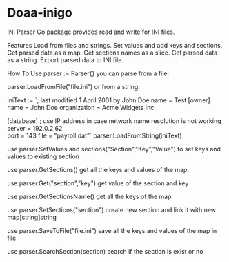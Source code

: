 # Doaa-inigo


INI Parser
Go package provides read and write for INI files.


Features
Load from files and strings.
Set values and add keys and sections.
Get parsed data as a map.
Get sections names as a slice.
Get parsed data as a string.
Export parsed data to INI file.


How To Use
parser := Parser{}
you can parse from a file:

parser.LoadFromFile("file.ini")
or from a string:

iniText := `; last modified 1 April 2001 by John Doe
name = Test
[owner]
name = John Doe
organization = Acme Widgets Inc.

[database]
; use IP address in case network name resolution is not working
server = 192.0.2.62     
port = 143
file = "payroll.dat"`
parser.LoadFromString(iniText)

use parser.SetValues and sections("Section","Key","Value") to set keys and values to existing section


use parser.GetSections() get all the keys and values of the map


use parser.Get("section","key") get value of the section and key 


use parser.GetSectionsName() get all the keys of the map


use parser.SetSections("section") create new section and link it with new map[string]string


use parser.SaveToFile("file.ini") save all the keys and values of the map in file


use parser.SearchSection(section) search if the section is exist or no




